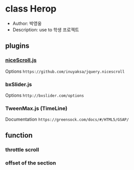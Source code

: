 # class Herop
- Author: 박영웅
- Description: use to 학생 프로젝트

## plugins
### [niceScroll.js](https://github.com/inuyaksa/jquery.nicescroll)
Options `https://github.com/inuyaksa/jquery.nicescroll`

### bxSlider.js
Options `http://bxslider.com/options`

### TweenMax.js (TimeLine)
Documentation `https://greensock.com/docs/#/HTML5/GSAP/`

## function
### throttle scroll
### offset of the section
